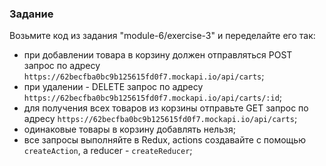 ### Задание

Возьмите код из задания "module-6/exercise-3" и переделайте его так:
- при добавлении товара в корзину должен отправляться POST запрос по адресу `https://62becfba0bc9b125615fd0f7.mockapi.io/api/carts`;
- при удалении - DELETE запрос по адресу `https://62becfba0bc9b125615fd0f7.mockapi.io/api/carts/:id`;
- для получения всех товаров из корзины отправьте GET запрос по адресу `https://62becfba0bc9b125615fd0f7.mockapi.io/api/carts`;
- одинаковые товары в корзину добавлять нельзя;
- все запросы выполняйте в Redux, actions создавайте с помощью `createAction`, а reducer - `createReducer`;
